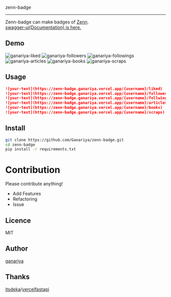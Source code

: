 
zenn-badge

---

Zenn-badge can make badges of [Zenn](https://zenn.dev/).  
[swagger-ui(Documentation) is here.](https://zenn-badge.ganariya.vercel.app/docs)

## Demo

![ganariya-liked](https://zenn-badge.ganariya.vercel.app/ganariya/liked)
![ganariya-followers](https://zenn-badge.ganariya.vercel.app/ganariya/followers)
![ganariya-followings](https://zenn-badge.ganariya.vercel.app/ganariya/followings)
![ganariya-articles](https://zenn-badge.ganariya.vercel.app/ganariya/articles)
![ganariya-books](https://zenn-badge.ganariya.vercel.app/ganariya/books)
![ganariya-scraps](https://zenn-badge.ganariya.vercel.app/ganariya/scraps)

## Usage

```markdown
![your-text](https://zenn-badge.ganariya.vercel.app/{username}/liked)
![your-text](https://zenn-badge.ganariya.vercel.app/{username}/followers)
![your-text](https://zenn-badge.ganariya.vercel.app/{username}/follwings)
![your-text](https://zenn-badge.ganariya.vercel.app/{username}/articles)
![your-text](https://zenn-badge.ganariya.vercel.app/{username}/books)
![your-text](https://zenn-badge.ganariya.vercel.app/{username}/scraps)
```

## Install

```bash
git clone https://github.com/Ganariya/zenn-badge.git
cd zenn-badge
pip install -r requirements.txt
```

# Contribution

Please contribute anything!

- Add Features
- Refactoring
- Issue

## Licence

MIT

## Author

[ganariya](https://github.com/Ganariya/zenn-badge)

## Thanks

[itsdeka](https://github.com/itsdeka)/[vercelfastapi](https://github.com/itsdeka/vercelfastapi)
